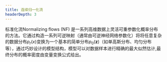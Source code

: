 ```yaml
---
title: 连续归一化流
headerDepth: 3
---
```










标准化流Normalizing flows (NF) 是一系列高维数据上灵活可重参数化概率分布的方法。它通过构造一系列可逆映射（通常由可逆神经网络参数化）将将任意复杂的数据分布$p_{r}(x)$变换为一个基本的简单分布$p_0(\boldsymbol{z})$（如单高斯分布、均匀分布等），通过巧妙设计的模型结构，模型可以对数据样本进行精确的最大似然估计,最终分布的概率密度由变量变换公式给出。

